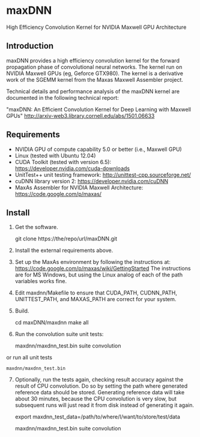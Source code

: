 maxDNN
======

High Efficiency Convolution Kernel for NVIDIA Maxwell GPU Architecture

Introduction
------------

maxDNN provides a high efficiency convolution kernel for the forward propagation phase of convolutional neural networks. The kernel run on NVIDIA Maxwell GPUs (eg, Geforce GTX980). The kernel is a derivative work of the SGEMM kernel from the Maxas Maxwell Assembler project.

Technical details and performance analysis of the maxDNN kernel are documented in the following technical report:

"maxDNN: An Efficient Convolution Kernel for Deep Learning with Maxwell GPUs"
http://arxiv-web3.library.cornell.edu/abs/1501.06633


Requirements
------------

+ NVIDIA GPU of compute capability 5.0 or better (i.e., Maxwell GPU)
+ Linux (tested with Ubuntu 12.04)
+ CUDA Toolkit (tested with version 6.5): https://developer.nvidia.com/cuda-downloads
+ UnitTest++ unit testing framework: http://unittest-cpp.sourceforge.net/
+ cuDNN library version 2: https://developer.nvidia.com/cuDNN
+ MaxAs Assembler for NVIDIA Maxwell Architecture: https://code.google.com/p/maxas/

Install
-------

1. Get the software.

    git clone https://the/repo/url/maxDNN.git

2. Install the external requirements above.

3. Set up the MaxAs environment by following the instructions at: https://code.google.com/p/maxas/wiki/GettingStarted
The instructions are for MS Windows, but using the Linux analog of each of the path variables works fine.

4. Edit maxdnn/Makefile to ensure that CUDA_PATH, CUDNN_PATH, UNITTEST_PATH, and MAXAS_PATH are correct for your system.

5. Build.

    cd maxDNN/maxdnn
    make all

6. Run the convolution suite unit tests:

    maxdnn/maxdnn_test.bin suite convolution

or run all unit tests

    maxdnn/maxdnn_test.bin

7. Optionally, run the tests again, checking result accuracy against the result of CPU convolution. Do so by setting the path where generated reference data should be stored. Generating reference data will take about 30 minutes, because the CPU convolution is very slow, but subsequent runs will just read it from disk instead of generating it again.

    export maxdnn_test_data=/path/to/where/I/want/to/store/test/data

    maxdnn/maxdnn_test.bin suite convolution

